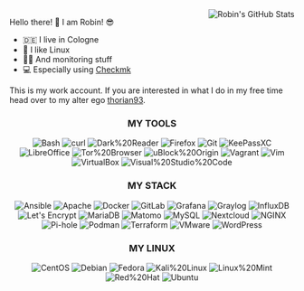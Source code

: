 <img align="right" src="https://github-readme-stats.vercel.app/api?username=robin-checkmk&count_private=true&show_icons=true&include_all_commits=true&theme=github" alt="Robin's GitHub Stats">

Hello there! :wave: I am Robin! :sunglasses:

- :de: I live in Cologne
- :penguin: I like Linux
- :man_technologist: And monitoring stuff
- :computer: Especially using [Checkmk](https://checkmk.com/)

This is my work account. If you are interested in what I do in my free time head over to my alter ego [thorian93](https://github.com/thorian93).

 <!-- Icons: https://simpleicons.org/ -->

<h3 align="center">
  MY TOOLS
</h3>
<p align="center">
  <img src="https://img.shields.io/badge/-Bash-%234EAA25?style=for-the-badge&logo=GNU%20Bash&logoColor=ffffff" alt="Bash">
  <img src="https://img.shields.io/badge/-curl-%23073551?style=for-the-badge&logo=curl" alt="curl">
  <img src="https://img.shields.io/badge/-Dark%20Reader-%23141E24?style=for-the-badge&logo=Dark%20Reader" alt="Dark%20Reader">
  <img src="https://img.shields.io/badge/-Firefox-%23FF7139?style=for-the-badge&logo=Firefox&logoColor=ffffff" alt="Firefox">
  <img src="https://img.shields.io/badge/-Git-%23F05032?style=for-the-badge&logo=Git&logoColor=ffffff" alt="Git">
  <img src="https://img.shields.io/badge/-KeePassXC-%236CAC4D?style=for-the-badge&logo=KeePassXC&logoColor=ffffff" alt="KeePassXC">
  <img src="https://img.shields.io/badge/-LibreOffice-%2318A303?style=for-the-badge&logo=LibreOffice" alt="LibreOffice">
  <img src="https://img.shields.io/badge/-Tor%20Browser-%237D4698?style=for-the-badge&logo=Tor%20Browser" alt="Tor%20Browser">
  <img src="https://img.shields.io/badge/-uBlock%20Origin-%23800000?style=for-the-badge&logo=uBlock%20Origin" alt="uBlock%20Origin">
  <img src="https://img.shields.io/badge/-Vagrant-%231868F2?style=for-the-badge&logo=Vagrant" alt="Vagrant">
  <img src="https://img.shields.io/badge/-Vim-%23019733?style=for-the-badge&logo=Vim" alt="Vim">
  <img src="https://img.shields.io/badge/-VirtualBox-%23183A61?style=for-the-badge&logo=VirtualBox" alt="VirtualBox">
  <img src="https://img.shields.io/badge/-Visual%20Studio%20Code-%23007ACC?style=for-the-badge&logo=Visual%20Studio%20Code" alt="Visual%20Studio%20Code">
</p>

<h3 align="center">
  MY STACK
</h3>
<p align="center">
  <img src="https://img.shields.io/badge/-Ansible-%23EE0000?style=for-the-badge&logo=Ansible" alt="Ansible">
  <img src="https://img.shields.io/badge/-Apache-%23D22128?style=for-the-badge&logo=Apache" alt="Apache">
  <img src="https://img.shields.io/badge/-Docker-%232496ED?style=for-the-badge&logo=Docker&logoColor=ffffff" alt="Docker">
  <img src="https://img.shields.io/badge/-GitLab-%23FCA121?style=for-the-badge&logo=GitLab" alt="GitLab">  
  <img src="https://img.shields.io/badge/-Grafana-%23F46800?style=for-the-badge&logo=Grafana&logoColor=ffffff" alt="Grafana">
  <img src="https://img.shields.io/badge/-Graylog-%23FF3633?style=for-the-badge&logo=Graylog&logoColor=ffffff" alt="Graylog">
  <img src="https://img.shields.io/badge/-InfluxDB-H%2322ADF6EX?style=for-the-badge&logo=InfluxDB&logoColor=ffffff" alt="InfluxDB">
  <img src="https://img.shields.io/badge/-Let%E2%80%99s%20Encrypt-%23003A70?style=for-the-badge&logo=Let%E2%80%99s%20Encrypt" alt="Let's Encrypt">
  <img src="https://img.shields.io/badge/-MariaDB-%23003545?style=for-the-badge&logo=MariaDB" alt="MariaDB">
  <img src="https://img.shields.io/badge/-Matomo-%233152A0?style=for-the-badge&logo=Matomo" alt="Matomo">
  <img src="https://img.shields.io/badge/-MySQL-%234479A1?style=for-the-badge&logo=MySQL&logoColor=ffffff" alt="MySQL">
  <img src="https://img.shields.io/badge/-Nextcloud-%230082C9?style=for-the-badge&logo=Nextcloud" alt="Nextcloud">
  <img src="https://img.shields.io/badge/-NGINX-%23009639?style=for-the-badge&logo=NGINX" alt="NGINX">
  <img src="https://img.shields.io/badge/-Pi--hole-%2396060C?style=for-the-badge&logo=Pi%2Dhole" alt="Pi-hole">
  <img src="https://img.shields.io/badge/-Podman-%23892CA0?style=for-the-badge&logo=Podman" alt="Podman">
  <img src="https://img.shields.io/badge/-Terraform-%237B42BC?style=for-the-badge&logo=Terraform" alt="Terraform">
  <img src="https://img.shields.io/badge/-VMware-%23607078?style=for-the-badge&logo=VMware&logoColor=ffffff" alt="VMware">
  <img src="https://img.shields.io/badge/-WordPress-%2321759B?style=for-the-badge&logo=WordPress" alt="WordPress">
</p>

<h3 align="center">
  MY LINUX
</h3>
<p align="center">
  <img src="https://img.shields.io/badge/-CentOS-%23262577?style=for-the-badge&logo=CentOS" alt="CentOS">
  <img src="https://img.shields.io/badge/-Debian-%23A81D33?style=for-the-badge&logo=Debian" alt="Debian">
  <img src="https://img.shields.io/badge/-Fedora-%23294172?style=for-the-badge&logo=Fedora" alt="Fedora">
  <img src="https://img.shields.io/badge/-Kali%20Linux-%23557C94?style=for-the-badge&logo=Kali%20Linux&logoColor=ffffff" alt="Kali%20Linux">
  <img src="https://img.shields.io/badge/-Linux%20Mint-%2387CF3E?style=for-the-badge&logo=Linux%20Mint&logoColor=ffffff" alt="Linux%20Mint">  
  <img src="https://img.shields.io/badge/-Red%20Hat-%23EE0000?style=for-the-badge&logo=Red%20Hat" alt="Red%20Hat">
  <img src="https://img.shields.io/badge/-Ubuntu-%23E95420?style=for-the-badge&logo=Ubuntu&logoColor=ffffff" alt="Ubuntu">
</p>
